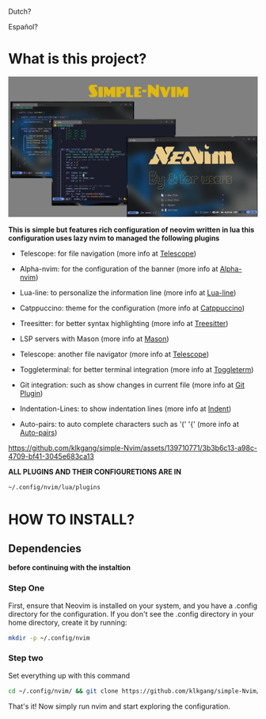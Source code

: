 Dutch?
<PLACEHOLDER FOR GERMAN DOCUMENTATION>

Español?
<PLACEHOLDER FOR SPANISH DOCUMENTATION>



<h1>What is this project?</h1>

![](templates/simple-nvim-template.jpg)



**This is simple but features rich configuration of neovim written in lua this configuration uses lazy nvim to managed the following plugins**

- Telescope: for file navigation (more info at [Telescope](https://github.com/nvim-telescope/telescope.nvim))

- Alpha-nvim: for the configuration of the banner (more info at [Alpha-nvim](https://github.com/goolord/alpha-nvim))

- Lua-line: to personalize the information line (more info at [Lua-line](https://github.com/nvim-lualine/lualine.nvim))

- Catppuccino: theme for the configuration (more info at [Catppuccino](https://github.com/catppuccino/nvim))

- Treesitter: for better syntax highlighting (more info at [Treesitter](https://github.com/nvim-treesitter/nvim-treesitter))

- LSP servers with Mason (more info at [Mason](https://github.com/williamboman/mason.nvim))

- Telescope: another file navigator (more info at [Telescope](https://github.com/nvim-telescope/telescope.nvim))

- Toggleterminal: for better terminal integration (more info at [Toggleterm](https://github.com/akinsho/toggleterm.nvim))
  
- Git integration: such as show changes in current file (more info at [Git Plugin](https://github.com/lewis6991/gitsigns.nvim))

- Indentation-Lines: to show indentation lines (more info at [Indent](https://github.com/lukas-reineke/indent-blankline.nvim))

- Auto-pairs: to auto complete characters such as '(' '{' (more info at [Auto-pairs](https://github.com/windwp/nvim-autopairs))




https://github.com/klkgang/simple-Nvim/assets/139710771/3b3b6c13-a98c-4709-bf41-3045e683ca13



**ALL PLUGINS AND THEIR CONFIGURETIONS ARE IN** 
```bash
~/.config/nvim/lua/plugins
```
<h1>HOW TO INSTALL?</h1>

## Dependencies 

**before continuing with the instaltion**




### Step One
First, ensure that Neovim is installed on your system, and you have a .config directory for the configuration. If you don't see the .config directory in your home directory, create it by running:

```bash
mkdir -p ~/.config/nvim
```

### Step two 

Set everything up with this command
```bash
cd ~/.config/nvim/ && git clone https://github.com/klkgang/simple-Nvim/ && cd simple-Nvim && mv * .. && cd .. && rm -rf simple-Nvim
```

That's it! Now simply run nvim and start exploring the configuration.

